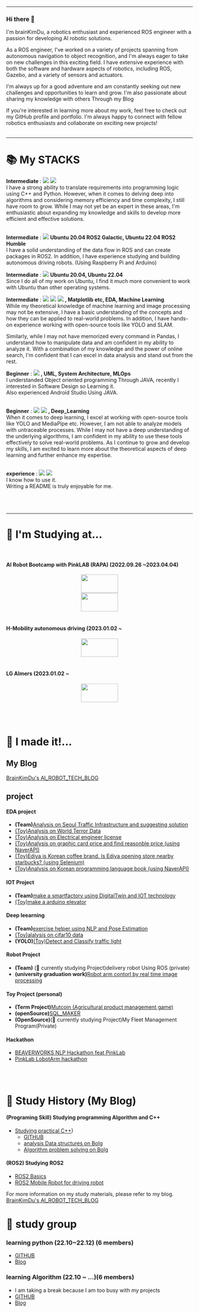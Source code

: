 -----------------------------------
### Hi there 👋
I'm brainKimDu, a robotics enthusiast and experienced ROS engineer with a passion for developing AI robotic solutions.

As a ROS engineer, I've worked on a variety of projects spanning from autonomous navigation to object recognition, and I'm always eager to take on new challenges in this exciting field. I have extensive experience with both the software and hardware aspects of robotics, including ROS, Gazebo, and a variety of sensors and actuators.

I'm always up for a good adventure and am constantly seeking out new challenges and opportunities to learn and grow. I'm also passionate about sharing my knowledge with others Through my Blog

If you're interested in learning more about my work, feel free to check out my GitHub profile and portfolio. I'm always happy to connect with fellow robotics enthusiasts and collaborate on exciting new projects!
<br>
<br>

-----------------------------------

<div><h1>📚 My STACKS</h1></div>

<div>
  <b>Intermediate</b> :  
  <img src="https://img.shields.io/badge/c++-00599C?style=for-the-badge&logo=c%2B%2B&logoColor=white">
  <img src="https://img.shields.io/badge/python-3776AB?style=for-the-badge&logo=python&logoColor=white">
  <br> I have a strong ability to translate requirements into programming logic using C++ and Python. However, when it comes to delving deep into algorithms and considering memory efficiency and time complexity, I still have room to grow. While I may not yet be an expert in these areas, I'm enthusiastic about expanding my knowledge and skills to develop more efficient and effective solutions.
  <br>
  <br>
  
  <b>Intermediate</b> :  <img src="https://img.shields.io/badge/ROS-22314E?style=for-the-badge&logo=ROS&logoColor=white"> 
  <b>Ubuntu 20.04 ROS2 Galactic, Ubuntu 22.04 ROS2 Humble</b>
  <br> I have a solid understanding of the data flow in ROS and can create packages in ROS2. In addition, I have experience studying and building autonomous driving robots. (Using Raspberry Pi and Arduino)   
  
  <b>Intermediate</b> :
  <img src="https://img.shields.io/badge/Ubuntu-E95420?style=for-the-badge&logo=Ubuntu&logoColor=black"> 
  <b>Ubuntu 20.04, Ubuntu 22.04 </b>
  <br> Since I do all of my work on Ubuntu, I find it much more convenient to work with Ubuntu than other operating systems. 
  <br>
  
  <b>Intermediate</b> :
  <img src="https://img.shields.io/badge/pandas-150458?style=for-the-badge&logo=pandas&logoColor=white">
  <img src="https://img.shields.io/badge/Selenium-43B02A?style=for-the-badge&logo=Selenium&logoColor=white">
  <img src="https://img.shields.io/badge/OpenCV-5C3EE8?style=for-the-badge&logo=OpenCV&logoColor=white"> 
  <b> , Matplotlib etc, EDA, Machine Learning </b>
  <br> While my theoretical knowledge of machine learning and image processing may not be extensive, I have a basic understanding of the concepts and how they can be applied to real-world problems. In addition, I have hands-on experience working with open-source tools like YOLO and SLAM.

Similarly, while I may not have memorized every command in Pandas, I understand how to manipulate data and am confident in my ability to analyze it. With a combination of my knowledge and the power of online search, I'm confident that I can excel in data analysis and stand out from the rest. 
  
  <b>Beginner</b> :
  <img src="https://img.shields.io/badge/java-007396?style=for-the-badge&logo=java&logoColor=white"> 
  <b> , UML, </b> <b> System Architecture, MLOps </b>
  <br> I understanded Object oriented programming Through JAVA, recently I interested in Software Design so Learning it.
  <br> Also experienced Android Studio Using JAVA.
  <br>
  <br>
  
  <b>Beginner</b> :
  <img src="https://img.shields.io/badge/TensorFlow-FF6F00?style=for-the-badge&logo=TensorFlow&logoColor=white">
  <img src="https://img.shields.io/badge/YOLO-00FFFF?style=for-the-badge&logo=YOLO&logoColor=white"> 
  <b> , Deep_Learning </b>
  <br> When it comes to deep learning, I excel at working with open-source tools like YOLO and MediaPipe etc. However, I am not able to analyze models with untraceable processes. While I may not have a deep understanding of the underlying algorithms, I am confident in my ability to use these tools effectively to solve real-world problems. As I continue to grow and develop my skills, I am excited to learn more about the theoretical aspects of deep learning and further enhance my expertise.
  <br>
  <br>
  
  <b>experience</b> :
  <img src="https://img.shields.io/badge/mysql-4479A1?style=for-the-badge&logo=mysql&logoColor=white"> 
  <img src="https://img.shields.io/badge/GitHub-181717?style=for-the-badge&logo=GitHub&logoColor=white"> 
  <br>I know how to use it.
  <br>Writing a README is truly enjoyable for me.
  <br>
  <br>
  <br>
  <br>
</div>
  
-----------------------------------
  
<div><h1>🌱 I'm Studying at...</h1></div>
<div>
</br>

#### AI Robot Bootcamp with PinkLAB  (RAPA) (2022.09.26 ~2023.04.04)
<center><img src="https://user-images.githubusercontent.com/110883172/200596671-081bded6-2298-43ef-8f8d-f84b7d7c7fd8.png" width="100" height="50"/></center>
<center><img src="https://user-images.githubusercontent.com/110883172/200596747-ad7f1e9a-f40c-4a9b-b33e-a841bdc1e95c.png" width="100" height="50"/></center>
</br>


#### H-Mobility autonomous driving (2023.01.02 ~ 
<center><img src="https://user-images.githubusercontent.com/110883172/209673085-a3bd720b-4a33-4a2f-b6ec-f28a25657360.png" width="100" height="50"/></center>
</br>


#### LG AImers  (2023.01.02 ~ 
<center><img src="https://user-images.githubusercontent.com/110883172/209673107-f3850d1f-dbcb-4d0f-9af5-dc4ee0dbf4e0.png" width="100" height="50"/></center>
</br>



</br>
</br>

</div>
<div><h1>🤔 I made it!... </h1></div>
</div>

## My Blog
[BrainKimDu's AI_ROBOT_TECH_BLOG](https://kimbrain.tistory.com/)

## project
#### EDA project
  - __(Team)__[Analysis on Seoul Traffic Infrastructure and suggesting solution](https://github.com/addinedu-amr/eda-repo-6)
  - [(Toy)Analysis on World Terror Data](https://github.com/brainKimDu/python-_data)
  - [(Toy)Analysis on Electrical engineer license](https://github.com/brainKimDu/python-_data)
  - [(Toy)Analysis on graphic card price and find reasonble price (using NaverAPI)](https://github.com/brainKimDu/python-_data)
  - [(Toy)Ediya is Korean coffee brand. Is Ediya opening store nearby starbucks? (using Selenium)](https://github.com/brainKimDu/python-_data)
  - [(Toy)Analysis on Korean programming language book (using NaverAPI)](https://github.com/brainKimDu/python-_data)
  
  
#### IOT Project
  - __(Team)__[make a smartfactory using DigitalTwin and IOT technology](https://github.com/addinedu-amr/iot-repo-6)
  - [(Toy)make a arduino elevator](https://github.com/brainKimDu/arduino_elevator)

#### Deep leearning
  - __(Team)__[exercise helper using NLP and Pose Estimation](https://github.com/addinedu-amr/deeplearning-repo-1)
  - [(Toy)alalysis on cifar10 data](https://github.com/brainKimDu/Deep_learning)
  - __(YOLO)__[(Toy)Detect and Classify traffic light](https://kimbrain.tistory.com/285)

#### Robot Project
  - __(Team)__ (🔭 currently studying Project)delivery robot Using ROS (private)
  - __(university graduation work)__[Robot arm contorl by real time image processing](https://github.com/brainKimDu/Real-Time-image-processing-Using-Robot-ARM-)

#### Toy Project (personal)
  - __(Term Project)__[Mutcoin (Agricultural product management game)](https://github.com/brainKimDu/JAVA_TermProjeck)
  - __(openSource)__[SQL_MAKER](https://github.com/brainKimDu/SQL_Maker)
  - __(OpenSource)__(🔭 currently studying Project)My Fleet Management Program(Private)

#### Hackathon
  - [BEAVERWORKS NLP Hackathon feat PinkLab](https://kimbrain.tistory.com/entry/PinkLab-%EC%A3%BC%EA%B4%80-%EB%B9%84%EB%B2%84%EC%9B%8D%EC%8A%A4-%EC%9E%90%EC%97%B0%EC%96%B4%EC%B2%98%EB%A6%AC-%ED%95%B4%EC%BB%A4%ED%86%A4-%EB%8C%80%ED%9A%8C%EB%A5%BC-%EC%B0%B8%EC%97%AC%ED%96%88%EC%8A%B5%EB%8B%88%EB%8B%A4)
  - [PinkLab LobotArm hackathon](https://github.com/brainKimDu/PinkLab-LobotArm-hackathon)

<br>
<br>

<div><h1> 📔 Study History (My Blog) </h1></div>

#### (Programing Skill) Studying programming Algorithm and C++
  - [Studying practical C++](https://kimbrain.tistory.com/category/LV.2/%EC%8B%A4%EB%AC%B4%20C%2B%2B))
    - [GITHUB](https://github.com/brainKimDu/algorithm)
    - [analysis Data structures on Bolg](https://kimbrain.tistory.com/category/LV.3/%EC%95%8C%EA%B3%A0%EB%A6%AC%EC%A6%98)
    - [Algorithm problem solving on Bolg](https://kimbrain.tistory.com/category/%EC%A0%95%EA%B7%9C%20%EC%99%B8/%EC%BD%94%EB%94%A9%ED%85%8C%EC%8A%A4%ED%8A%B8%20%EB%AC%B8%EC%A0%9C%ED%92%80%EC%9D%B4)

#### (ROS2) Studying ROS2
  - [ROS2 Basics](https://kimbrain.tistory.com/category/LV.5/ROS)
  - [ROS2 Mobile Robot for driving robot](https://kimbrain.tistory.com/category/LV.5/%EC%A3%BC%ED%96%89%EB%A1%9C%EB%B4%87)
  
For more information on my study materials, please refer to my blog.
[BrainKimDu's AI_ROBOT_TECH_BLOG](https://kimbrain.tistory.com/)

</div>



<div><h1> 📖 study group </h1></div>
</div>

### learning python (22.10~22.12) (6 members)
- [GITHUB](https://github.com/brainKimDu/python_begin)
- [Blog](https://kimbrain.tistory.com/category/---------%EC%8A%A4%ED%84%B0%EB%94%94---------/S.%20%ED%8C%8C%EC%9D%B4%EC%8D%AC%20%EA%B8%B0%EC%B4%88%20%EC%8A%A4%ED%84%B0%EB%94%94%2822.10~22.12%29)

### learning Algorithm (22.10 ~ ...)(6 members)
- I am taking a break because I am too busy with my projects
- [GITHUB](https://github.com/brainKimDu/algorithm)
- [Blog](https://kimbrain.tistory.com/category/---------%EC%8A%A4%ED%84%B0%EB%94%94---------/S.%20%EC%95%8C%EA%B3%A0%EB%A6%AC%EC%A6%98%20%EC%8A%A4%ED%84%B0%EB%94%94)




<!--
**brainKimDu/brainKimDu** is a ✨ _special_ ✨ repository because its `README.md` (this file) appears on your GitHub profile.

Here are some ideas to get you started:

- 🔭 I’m currently working on ...
- 🌱 I’m currently learning ...
- 👯 I’m looking to collaborate on ...
- 🤔 I’m looking for help with ...
- 💬 Ask me about ...
- 📫 How to reach me: ...
- 😄 Pronouns: ...
- ⚡ Fun fact: ...
--> 
